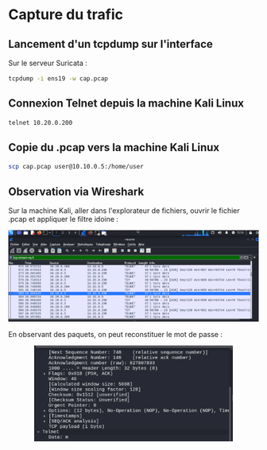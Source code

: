 # Capture du trafic

## Lancement d'un tcpdump sur l'interface

Sur le serveur Suricata : 
```bash
tcpdump -i ens19 -w cap.pcap
```

## Connexion Telnet depuis la machine Kali Linux

```bash
telnet 10.20.0.200
```

## Copie du .pcap vers la machine Kali Linux 

```bash
scp cap.pcap user@10.10.0.5:/home/user
```

## Observation via Wireshark

Sur la machine Kali, aller dans l'explorateur de fichiers, ouvrir le fichier .pcap et appliquer le filtre idoine : 

<p align="center">
    <img src="wireshark.png" alt="wireshark" style="width: 800px;" />
</p>

En observant des paquets, on peut reconstituer le mot de passe :

<p align="center">
    <img src="mdp.png" alt="mdp" style="width: 400px;" />
</p>